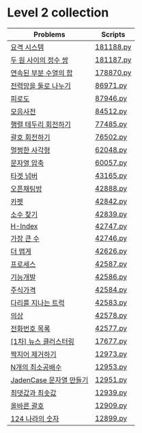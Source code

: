 # Level 2 collection

| Problems                                                                            | Scripts                |
| ----------------------------------------------------------------------------------- | ---------------------- |
| [요격 시스템](https://programmers.co.kr/learn/courses/30/lessons/181188)            | [181188.py](181188.py) |
| [두 원 사이의 정수 쌍](https://programmers.co.kr/learn/courses/30/lessons/181187)   | [181187.py](181187.py) |
| [연속된 부분 수열의 합](https://programmers.co.kr/learn/courses/30/lessons/178870)  | [178870.py](178870.py) |
| [전력망을 둘로 나누기](https://programmers.co.kr/learn/courses/30/lessons/86971)    | [86971.py](86971.py)   |
| [피로도](https://programmers.co.kr/learn/courses/30/lessons/87946)                  | [87946.py](87946.py)   |
| [모음사전](https://programmers.co.kr/learn/courses/30/lessons/84512)                | [84512.py](84512.py)   |
| [행렬 테두리 회전하기](https://programmers.co.kr/learn/courses/30/lessons/77485)    | [77485.py](77485.py)   |
| [괄호 회전하기](https://programmers.co.kr/learn/courses/30/lessons/76502)           | [76502.py](76502.py)   |
| [멀쩡한 사각형](https://programmers.co.kr/learn/courses/30/lessons/62048)           | [62048.py](62048.py)   |
| [문자열 압축](https://programmers.co.kr/learn/courses/30/lessons/60057)             | [60057.py](60057.py)   |
| [타겟 넘버](https://programmers.co.kr/learn/courses/30/lessons/43165)               | [43165.py](43165.py)   |
| [오픈채팅방](https://programmers.co.kr/learn/courses/30/lessons/42888)              | [42888.py](42888.py)   |
| [카펫](https://programmers.co.kr/learn/courses/30/lessons/42842)                    | [42842.py](42842.py)   |
| [소수 찾기](https://programmers.co.kr/learn/courses/30/lessons/42839)               | [42839.py](42839.py)   |
| [H-Index](https://programmers.co.kr/learn/courses/30/lessons/42747)                 | [42747.py](42747.py)   |
| [가장 큰 수](https://programmers.co.kr/learn/courses/30/lessons/42746)              | [42746.py](42746.py)   |
| [더 맵게](https://programmers.co.kr/learn/courses/30/lessons/42626)                 | [42626.py](42626.py)   |
| [프로세스](https://programmers.co.kr/learn/courses/30/lessons/42587)                | [42587.py](42587.py)   |
| [기능개발](https://programmers.co.kr/learn/courses/30/lessons/42586)                | [42586.py](42586.py)   |
| [주식가격](https://programmers.co.kr/learn/courses/30/lessons/42584)                | [42584.py](42584.py)   |
| [다리를 지나는 트럭](https://programmers.co.kr/learn/courses/30/lessons/42583)      | [42583.py](42583.py)   |
| [의상](https://programmers.co.kr/learn/courses/30/lessons/42578)                    | [42578.py](42578.py)   |
| [전화번호 목록](https://programmers.co.kr/learn/courses/30/lessons/42577)           | [42577.py](42577.py)   |
| [\[1차\] 뉴스 클러스터링](https://programmers.co.kr/learn/courses/30/lessons/17677) | [17677.py](17677.py)   |
| [짝지어 제거하기](https://programmers.co.kr/learn/courses/30/lessons/12973)         | [12973.py](12973.py)   |
| [N개의 최소공배수](https://programmers.co.kr/learn/courses/30/lessons/12953)        | [12953.py](12953.py)   |
| [JadenCase 문자열 만들기](https://programmers.co.kr/learn/courses/30/lessons/12951) | [12951.py](12951.py)   |
| [최댓값과 최솟값](https://programmers.co.kr/learn/courses/30/lessons/12939)         | [12939.py](12939.py)   |
| [올바른 괄호](https://programmers.co.kr/learn/courses/30/lessons/12909)             | [12909.py](12909.py)   |
| [124 나라의 숫자](https://programmers.co.kr/learn/courses/30/lessons/12899)         | [12899.py](12899.py)   |
